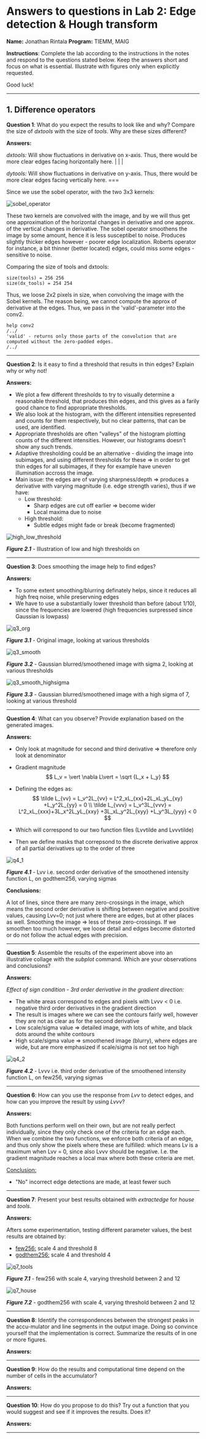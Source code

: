 # Answers to questions in Lab 2: Edge detection & Hough transform

**Name:** Jonathan Rintala                                                       					**Program:** TIEMM, MAIG



**Instructions**: Complete the lab according to the instructions in the notes and respond to the questions stated below. Keep the answers short and focus on what is essential. Illustrate with figures only when explicitly requested.

Good luck!

---



## 1. Difference operators

**Question 1**: What do you expect the results to look like and why? Compare the size of *dxtools* with the size of *tools*. Why are these sizes different? 

**Answers:**

*dxtools:* Will show fluctuations in derivative on x-axis. Thus, there would be more clear edges facing horizontally here. | | |

*dytools:* Will show fluctuations in derivative on y-axis. Thus, there would be more clear edges facing vertically here. ===

Since we use the sobel operator, with the two 3x3 kernels:

![sobel_operator](img/sobel_operator.png)

These two kernels are convolved with the image, and by we will thus get one approximation of the horizontal changes in derivative and one approx. of the vertical changes in derivative. The sobel operator smoothens the image by some amount, hence it is less susceptibel to noise. Produces slightly thicker edges however - poorer edge localization. Roberts operator for instance, a bit thinner (better located) edges, could miss some edges - sensitive to noise.

Comparing the size of tools and dxtools:

```{matlab}
size(tools) = 256 256
size(dx_tools) = 254 254
```

Thus, we loose 2x2 pixels in size, when convolving the image with the Sobel kernels. The reason being, we cannot compute the approx of derivative at the edges. Thus, we pass in the 'valid'-parameter into the conv2.

```{matlab}
help conv2
/../
'valid' - returns only those parts of the convolution that are computed without the zero-padded edges. 
/../
```



---

**Question 2**: Is it easy to find a threshold that results in thin edges? Explain why or why not! 

**Answers:**

- We plot a few different thresholds to try to visually determine a reasonable threshold, that produces thin edges, and this gives as a farily good chance to find appropriate thresholds.
- We also look at the histogram, with the different intensities represented and counts for them respectively, but no clear patterns, that can be used, are identified.
- Appropriate thresholds are often "valleys" of the histogram plotting counts of the different intensities. However, our histograms doesn't show any such trends.
- Adaptive thresholding could be an alternative - dividing the image into subimages, and using different thresholds for these => in order to get thin edges for all subimages, if they for example have uneven illumination accross the image.
- Main issue: the edges are of varying sharpness/depth => produces a derivative with varying magnitude (i.e. edge strength varies), thus if we have:
  - Low threshold:
    - Sharp edges are cut off earlier => become wider
    - Local maxima due to noise
  - High threshold:
    - Subtle edges might fade or break (become fragmented)

![high_low_threshold](img/high_low_threshold.png)

***Figure 2.1*** - Illustration of low and high thresholds on 

___________________________________________________________________________

**Question 3**: Does smoothing the image help to find edges? 

**Answers:**

- To some extent smoothing/blurring definately helps, since it reduces all high freq noise, while preservning edges
- We have to use a substantially lower threshold than before (about 1/10), since the frequencies are lowered (high frequencies surpressed since Gaussian is lowpass)

![q3_org](img/q3_org.png)

***Figure 3.1*** - Original image, looking at various thresholds

![q3_smooth](img/q3_smooth.png)

***Figure 3.2*** - Gaussian blurred/smoothened image with sigma 2, looking at various thresholds

![q3_smooth_highsigma](img/q3_smooth_highsigma.png)

***Figure 3.3*** - Gaussian blurred/smoothened image with a high sigma of 7, looking at various threshold



___________________________________________________________________________

**Question 4**: What can you observe? Provide explanation based on the generated images. 

**Answers:**

<!-- TODO: complete -->

- Only look at magnitude for second and third derivative => therefore only look at denominator

- Gradient magnitude
  $$
  L_v = \vert \nabla L\vert = \sqrt {L_x + L_y}
  $$

- Defining the edges as:
  $$
  \tilde L_{vv} = L_v^2L_{vv} = L^2_xL_{xx}+2L_xL_yL_{xy} +L_y^2L_{yy} = 0 \\
  \tilde L_{vvv} = L_v^3L_{vvv} = L^2_xL_{xxx}+3L_x^2L_yL_{xxy} +3L_xL_y^2L_{xyy} +L_y^3L_{yyy} < 0
  $$

- Which will correspond to our two function files (Lvvtilde and Lvvvtilde)

- Then we define masks that correpsond to the discrete derivative approx of all partial derivatives up to the order of three

![q4_1](img/q4_1.png)

***Figure 4.1*** - Lvv i.e. second order derivative of the smoothened intensity function L, on godthem256, varying sigmas

**Conclusions:**

A lot of lines, since there are many zero-crossings in the image, which means the second order derivative is shifting between negative and positive values, causing Lvv=0; not just where there are edges, but at other places as well. Smoothing the image => less of these zero-crossings. If we smoothen too much however, we loose detail and edges become distorted or do not follow the actual edges with precision.

___________________________________________________________________________

**Question 5**: Assemble the results of the experiment above into an illustrative collage with the *subplot* command. Which are your observations and conclusions? 

**Answers:**

*Effect of sign condition - 3rd order derivative in the gradient direction:*

- The white areas correspond to edges and pixels with Lvvv < 0 i.e. negative third order derivatives in the gradient direction
- The result is images where we can see the contours fairly well, however they are not as clear as for the second derivative
- Low scale/sigma value => detailed image, with lots of white, and black dots around the white contours
- High scale/sigma value => smoothened image (blurry), where edges are wide, but are more emphasized if scale/sigma is not set too high

![q4_2](/Users/jonathanrintala/Desktop/bildat18/labs/lab2/img/q4_2.png)

***Figure 4.2*** - Lvvv i.e. third order derivative of the smoothened intensity function L, on few256, varying sigmas



___________________________________________________________________________

**Question 6**: How can you use the response from *Lvv* to detect edges, and how can you improve the result by using *Lvvv*? 

<!-- TODO: add illustration of edge with derivatives -->

**Answers:**

Both functions perform well on their own, but are not really perfect individually, since they only check one of the criteria for an edge each. When we combine the two functions, we enforce both criteria of an edge, and thus only show the pixels where these are fulfilled: which means Lv is a maximum when Lvv = 0, since also Lvvv should be negative. I.e. the gradient magnitude reaches a local max where both these criteria are met.

<u>Conclusion:</u>

- "No" incorrect edge detections are made, at least fewer such



___________________________________________________________________________

**Question 7**: Present your best results obtained with *extractedge* for *house* and *tools*. 

**Answers:**

Afters some experimentation, testing different parameter values, the best results are obtained by:

- <u>few256:</u> scale 4 and threshold 8
- <u>godthem256:</u> scale 4 and threshold 4

![q7_tools](img/q7_tools.png)

***Figure 7.1*** - few256 with scale 4, varying threshold between 2 and 12



![q7_house](img/q7_house.png)

***Figure 7.2*** - godthem256 with scale 4, varying threshold between 2 and 12



___________________________________________________________________________

 **Question 8**: Identify the correspondences between the strongest peaks in the accu-mulator and line segments in the output image. Doing so convince yourself that the implementation is correct. Summarize the results of in one or more figures. 

**Answers:**

 

___________________________________________________________________________

 

**Question 9**: How do the results and computational time depend on the number of cells in the accumulator? 

 **Answers:**

 

___________________________________________________________________________

 

**Question 10**: How do you propose to do this? Try out a function that you would suggest and see if it improves the results. Does it?

 **Answers:**

 

___________________________________________________________________________

 

 

 

 